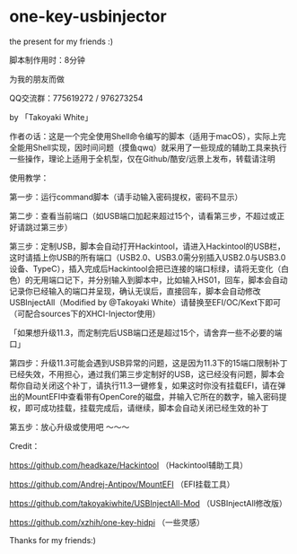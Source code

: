 # one-key-usbinjector
 the present for my friends :)

脚本制作用时：8分钟

为我的朋友而做

QQ交流群：775619272 / 976273254

by 「Takoyaki White」

作者の话：这是一个完全使用Shell命令编写的脚本（适用于macOS），实际上完全能用Shell实现，因时间问题（摸鱼qwq）就采用了一些现成的辅助工具来执行一些操作，理论上适用于全机型，仅在Github/酷安/远景上发布，转载请注明

使用教学：

第一步：运行command脚本（请手动输入密码提权，密码不显示）

第二步：查看当前端口（如USB端口加起来超过15个，请看第三步，不超过或正好请跳过第三步）

第三步：定制USB，脚本会自动打开Hackintool，请进入Hackintool的USB栏，这时请插上你USB的所有端口（USB2.0、USB3.0需分别插入USB2.0与USB3.0设备、TypeC），插入完成后Hackintool会把已连接的端口标绿，请将无变化（白色）的无用端口记下，并分别输入到脚本中，比如输入HS01，回车，脚本会自动记录你已经输入的端口并呈现，确认无误后，直接回车，脚本会自动修改USBInjectAll（Modified by @Takoyaki White）请替换至EFI/OC/Kext下即可（可配合sources下的XHCI-Injector使用）

「如果想升级11.3，而定制完后USB端口还是超过15个，请舍弃一些不必要的端口」

第四步：升级11.3可能会遇到USB异常的问题，这是因为11.3下的15端口限制补丁已经失效，不用担心，通过我们第三步定制好的USB，这已经没有问题，脚本会帮你自动关闭这个补丁，请执行11.3一键修复，如果这时你没有挂载EFI，请在弹出的MountEFI中查看带有OpenCore的磁盘，并输入它所在的数字，输入密码提权，即可成功挂载，挂载完成后，请继续，脚本会自动关闭已经生效的补丁

第五步：放心升级或使用吧 ～～～

Credit：

https://github.com/headkaze/Hackintool 
（Hackintool辅助工具）

https://github.com/Andrej-Antipov/MountEFI
（EFI挂载工具）

https://github.com/takoyakiwhite/USBInjectAll-Mod
（USBInjectAll修改版）

https://github.com/xzhih/one-key-hidpi
（一些灵感）


Thanks for my friends:)
